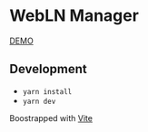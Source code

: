 # WebLN Manager

[DEMO](https://rolznz.github.io/weblnman/)

## Development

- `yarn install`
- `yarn dev`

Boostrapped with [Vite](https://vitejs.dev/guide/)
